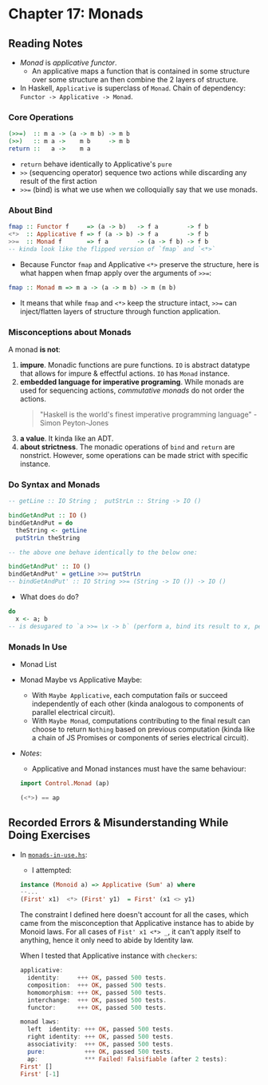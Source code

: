 # Chapter 17: Monads

## Reading Notes

- _Monad_ is _applicative functor_.
  - An applicative maps a function that is contained in some structure over some structure an then combine the 2 layers of structure.
- In Haskell, `Applicative` is superclass of `Monad`. Chain of dependency: `Functor -> Applicative -> Monad`.

### Core Operations

```Haskell
(>>=)  :: m a -> (a -> m b) -> m b
(>>)   :: m a ->    m b     -> m b
return ::   a ->    m a
```

- `return` behave identically to Applicative's `pure`
- `>>` (sequencing operator) sequence two actions while discarding any result of the first action
- `>>=` (bind) is what we use when we colloquially say that we use monads.

### About Bind

```Haskell
fmap :: Functor f     => (a -> b)   -> f a        -> f b
<*>  :: Applicative f => f (a -> b) -> f a        -> f b
>>=  :: Monad f       => f a        -> (a -> f b) -> f b
-- kinda look like the flipped version of `fmap` and `<*>`
```

- Because Functor `fmap` and Applicative `<*>` preserve the structure, here is what happen when fmap apply over the arguments of `>>=`:

```Haskell
fmap :: Monad m => m a -> (a -> m b) -> m (m b)
```

- It means that while `fmap` and `<*>` keep the structure intact, `>>=` can inject/flatten layers of structure through function application.

### Misconceptions about Monads

A monad **is not**:

1. **impure**. Monadic functions are pure functions. `IO` is abstract datatype that allows for impure & effectful actions. `IO` has `Monad` instance.
2. **embedded language for imperative programing**. While monads are used for sequencing actions, _commutative monads_ do not order the actions.
   > "Haskell is the world's finest imperative programming language" - Simon Peyton-Jones
3. **a value**. It kinda like an ADT.
4. **about strictness**. The monadic operations of `bind` and `return` are nonstrict. However, some operations can be made strict with specific instance.

### Do Syntax and Monads

```Haskell
-- getLine :: IO String ;  putStrLn :: String -> IO ()

bindGetAndPut :: IO ()
bindGetAndPut = do
  theString <- getLine
  putStrLn theString

-- the above one behave identically to the below one:

bindGetAndPut' :: IO ()
bindGetAndPut' = getLine >>= putStrLn
-- bindGetAndPut' :: IO String >>= (String -> IO ()) -> IO ()
```

- What does `do` do?

```Haskell
do
  x <- a; b
-- is desugared to `a >>= \x -> b` (perform a, bind its result to x, perform b with x in scope)
```

### Monads In Use

- Monad List
- Monad Maybe vs Applicative Maybe:
  - With `Maybe Applicative`, each computation fails or succeed independently of each other (kinda analogous to components of parallel electrical circuit).
  - With `Maybe Monad`, computations contributing to the final result can choose to return `Nothing` based on previous computation (kinda like a chain of JS Promises or components of series electrical circuit).
- _Notes_:

  - Applicative and Monad instances must have the same behaviour:

  ```Haskell
  import Control.Monad (ap)

  (<*>) == ap
  ```

## Recorded Errors & Misunderstanding While Doing Exercises

- In [`monads-in-use.hs`](./monads-in-use.hs):

  - I attempted:

  ```Haskell
  instance (Monoid a) => Applicative (Sum' a) where
  --...
  (First' x1)  <*> (First' y1)  = First' (x1 <> y1)
  ```

  The constraint I defined here doesn't account for all the cases, which came from the misconception that Applicative instance has to abide by Monoid laws. For all cases of `Fist' x1 <*> _`, it can't apply itself to anything, hence it only need to abide by Identity law.

  When I tested that Applicative instance with `checkers`:

  ```Haskell
  applicative:
    identity:     +++ OK, passed 500 tests.
    composition:  +++ OK, passed 500 tests.
    homomorphism: +++ OK, passed 500 tests.
    interchange:  +++ OK, passed 500 tests.
    functor:      +++ OK, passed 500 tests.

  monad laws:
    left  identity: +++ OK, passed 500 tests.
    right identity: +++ OK, passed 500 tests.
    associativity:  +++ OK, passed 500 tests.
    pure:           +++ OK, passed 500 tests.
    ap:             *** Failed! Falsifiable (after 2 tests):
  First' []
  First' [-1]
  ```
